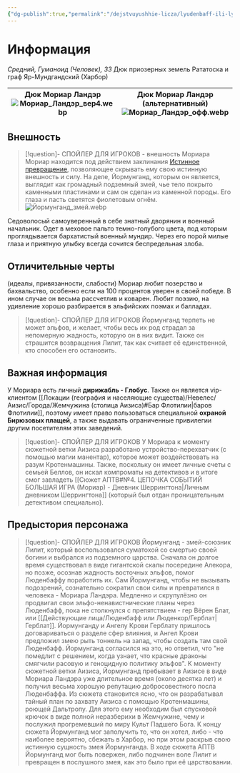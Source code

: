 ```yaml
---
{"dg-publish":true,"permalink":"/dejstvuyushhie-licza/lyudenbaff-ili-lyudenkor/moriar-lander/","dgPassFrontmatter":true}
---
```


# Информация

*Средний, Гуманоид (Человек), ЗЗ* 
Дюк приозерных земель Рататоска и граф Яр-Мундгандский (Харбор)

| Дюк Мориар Ландэр<br>![Мориар_Ландэр_вер4.webp](/img/user/%D0%98%D0%B7%D0%BE%D0%B1%D1%80%D0%B0%D0%B6%D0%B5%D0%BD%D0%B8%D1%8F/%D0%9C%D0%BE%D1%80%D0%B8%D0%B0%D1%80_%D0%9B%D0%B0%D0%BD%D0%B4%D1%8D%D1%80_%D0%B2%D0%B5%D1%804.webp) | Дюк Мориар Ландэр (альтернативный)<br>![Мориар_Ландэр_офф.webp](/img/user/%D0%98%D0%B7%D0%BE%D0%B1%D1%80%D0%B0%D0%B6%D0%B5%D0%BD%D0%B8%D1%8F/%D0%9C%D0%BE%D1%80%D0%B8%D0%B0%D1%80_%D0%9B%D0%B0%D0%BD%D0%B4%D1%8D%D1%80_%D0%BE%D1%84%D1%84.webp) |
| ------------------------------------------------- | ----------------------------------------------------------------- |
## Внешность
> [!question]- СПОЙЛЕР ДЛЯ ИГРОКОВ - внешность Мориара
> Мориар находится под действием заклинания [Истинное превращение](https://dnd.su/spells/127-true_polymorph/), позволяющее скрывать ему свою истинную внешность и силу.
> На деле, Йормунганд, которым он является, выглядит как громадный подземный змей, чье тело покрыто каменными пластинами и сам он сделан из каменной породы. Его глаза и пасть светятся фиолетовым огнём.
> ![Йормунганд_змей.webp](/img/user/%D0%98%D0%B7%D0%BE%D0%B1%D1%80%D0%B0%D0%B6%D0%B5%D0%BD%D0%B8%D1%8F/%D0%99%D0%BE%D1%80%D0%BC%D1%83%D0%BD%D0%B3%D0%B0%D0%BD%D0%B4_%D0%B7%D0%BC%D0%B5%D0%B9.webp)

Седоволосый самоуверенный в себе знатный дворянин и военный начальник. Одет в меховое пальто темно-голубого цвета, под которым проглядывается бархатистый военный мундир. Через его порой милые глаза и приятную улыбку всегда сочится беспредельная злоба.
## Отличительные черты
(идеалы, привязанности, слабости)
Мориар любит позерство и бахвальство, особенно если на 100 процентов уверен в своей победе.
В ином случае он весьма рассчетлив и коварен.
Любит поэзию, на удивление хорошо разбирается в эльфийских поэмах и балладах.
> [!question]- СПОЙЛЕР ДЛЯ ИГРОКОВ
> Йормунганд терпеть не может эльфов, и желает, чтобы весь их род страдал за непомерную жадность, которую он в них видит.
> Также он страшится возвращения Лилит, так как считает её единственной, кто способен его остановить.
## Важная информация
У Мориара есть личный **дирижабль - Глобус**. 
Также он является vip-клиентом [[Локации (география и населяющие существа)/Невелес/Аизис/Города/Жемчужина (столица Аизиса)#Бар Флотилии\|баров Флотилии]], поэтому имеет право пользоваться специальной **охраной Бирюзовых плащей**, а также выдавать ограниченные привилегии другим посетителям этих заведений.
> [!question]- СПОЙЛЕР ДЛЯ ИГРОКОВ
> У Мориара к моменту сюжетной ветки Аизиса разработано устройство-перехватчик (с помощью магии манентар), которое может воздействовать на разум Кротенмашины.
> Также, поскольку он имеет личные счеты с семьей Беллов, он искал компроматы на детективов и в итоге смог завладеть [[Сюжет АПТВ#№4. ЦЕПОЧКА СОБЫТИЙ БОЛЬШАЯ ИГРА (Мориар) - Дневник Шеррингтона\|Личным дневником Шеррингтона]] (который был отдан проницательным детективом специально).

## Предыстория персонажа

> [!question]- СПОЙЛЕР ДЛЯ ИГРОКОВ
> Йормунганд - змей-союзник Лилит, который воспользовался суматохой со смертью своей богини и выбрался из подземного царства. Сначала он долгое время существовал в виде гигантской скалы посередине Алекора, но позже, осознав жадность восточных эльфов, помог Люденбаффу поработить их. Сам Йормунганд, чтобы не вызывать подозрений, сознательно сократил свои силы и превратился в человека - Мориара Ландэра. Медленно и скрупулёзно он продвигал свои эльфо-ненавистнические планы через Люденбафф, пока не столкнулся с препятствием - гер Вёрен Блат, или [[Действующие лица/Люденбафф или Люденкор/Герблат\|Герблат]].
> Йормунганду и Ангелу Крови Герблату пришлось договариваться о разделе сфер влияния, и Ангел Крови предложил змею рыть тоннель на запад, чтобы создать там свой Люденбафф. Йормунганд согласился на это, но ответил, что "не помедлит с решением, когда узнает, что красные драконы смягчили расовую и геноцидную политику эльфов".
> К моменту сюжетной ветки Аизиса, Йормунганд пребывает в Аизисе в виде Мориара Ландэра уже длительное время (около десятка лет) и получил весьма хорошую репутацию добросовестного посла Люденбаффа.
> Из сюжета становится ясно, что он разрабатывал тайный план по захвату Аизиса с помощью Кротенмашины, роющей Дальтропу. Для этого ему необходим был спусковой крючок в виде полной неразберихи в Жемчужине, чему и послужил прогремевший по миру Культ Падшего Бога. К концу сюжета Йормунганд мог заполучить то, что он хотел, либо - что наиболее вероятно, сбежать в Харбор, но при этом раскрыв свою истинную сущность змея Йормунганда.
> В ходе сюжета АПТВ Йормунганд мог быть повержен, либо подчинен воле Лилит и превращен в послушного змея, как это было при её царствовании.

